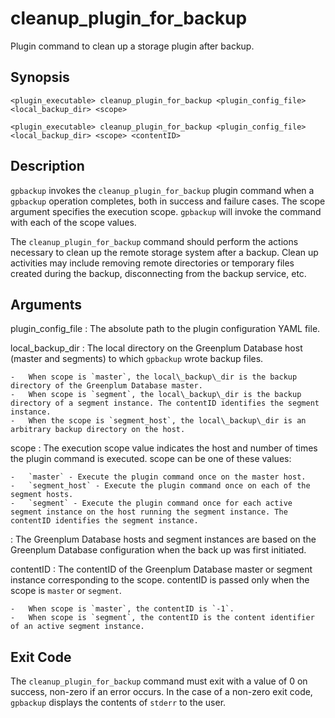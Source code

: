 # cleanup\_plugin\_for\_backup 

Plugin command to clean up a storage plugin after backup.

## Synopsis 

```
<plugin_executable> cleanup_plugin_for_backup <plugin_config_file> <local_backup_dir> <scope>
```

```
<plugin_executable> cleanup_plugin_for_backup <plugin_config_file> <local_backup_dir> <scope> <contentID>
```

## Description 

`gpbackup` invokes the `cleanup_plugin_for_backup` plugin command when a `gpbackup` operation completes, both in success and failure cases. The scope argument specifies the execution scope. `gpbackup` will invoke the command with each of the scope values.

The `cleanup_plugin_for_backup` command should perform the actions necessary to clean up the remote storage system after a backup. Clean up activities may include removing remote directories or temporary files created during the backup, disconnecting from the backup service, etc.

## Arguments 

plugin\_config\_file
:   The absolute path to the plugin configuration YAML file.

local\_backup\_dir
:   The local directory on the Greenplum Database host \(master and segments\) to which `gpbackup` wrote backup files.

    -   When scope is `master`, the local\_backup\_dir is the backup directory of the Greenplum Database master.
    -   When scope is `segment`, the local\_backup\_dir is the backup directory of a segment instance. The contentID identifies the segment instance.
    -   When the scope is `segment_host`, the local\_backup\_dir is an arbitrary backup directory on the host.

scope
:   The execution scope value indicates the host and number of times the plugin command is executed. scope can be one of these values:

    -   `master` - Execute the plugin command once on the master host.
    -   `segment_host` - Execute the plugin command once on each of the segment hosts.
    -   `segment` - Execute the plugin command once for each active segment instance on the host running the segment instance. The contentID identifies the segment instance.

:   The Greenplum Database hosts and segment instances are based on the Greenplum Database configuration when the back up was first initiated.

contentID
:   The contentID of the Greenplum Database master or segment instance corresponding to the scope. contentID is passed only when the scope is `master` or `segment`.

    -   When scope is `master`, the contentID is `-1`.
    -   When scope is `segment`, the contentID is the content identifier of an active segment instance.

## Exit Code 

The `cleanup_plugin_for_backup` command must exit with a value of 0 on success, non-zero if an error occurs. In the case of a non-zero exit code, `gpbackup` displays the contents of `stderr` to the user.

